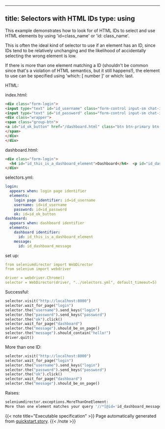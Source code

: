 
---
title: Selectors with HTML IDs
type: using
---



This example demonstrates how to look for of HTML IDs to
select and use HTML elements by using 'id=class_name' or 'id: class_name'.

This is often the ideal kind of selector to use if an element has an ID, since IDs tend to be
relatively unchanging and the likelihood of accidentally selecting the wrong element is low.

If there is more than one element matching a ID (shouldn't be common since that's a 
violation of HTML semantics, but it still happens!), the element to use can be
specified using 'which: [ number ]' or which: last.



HTML:



index.html:

```html
<div class="form-login">
<input type="text" id="id_username" class="form-control input-sm chat-input" placeholder="username" /></br>
<input type="text" id="id_password" class="form-control input-sm chat-input" placeholder="password" /></br>
<div class="wrapper">
<span class="group-btn">     
<a id="id_ok_button" href="/dashboard.html" class="btn btn-primary btn-md">login <i class="fa fa-sign-in"></i></a>
</span>
</div>
</div>

```


dashboard.html:

```html
<div class="form-login">
  <h4 id="id_this_is_a_dashboard_element">Dashboard</h4>  <p id="id_dashboard_message">hello!</a>
</div>

```





selectors.yml:

```yaml
login:
  appears when: login page identifier
  elements:
    login page identifier: id=id_username
    username: id=id_username
    password: id=id_password
    ok: id=id_ok_button
dashboard:
  appears when: dashboard identifier
  elements:
    dashboard identifier:
      id: id_this_is_a_dashboard_element
    message:
      id: id_dashboard_message

```

set up:

```yaml
from seleniumdirector import WebDirector
from selenium import webdriver

driver = webdriver.Chrome()
selector = WebDirector(driver, "../selectors.yml", default_timeout=5)

```




Successful:




```python
selector.visit("http://localhost:8000")
selector.wait_for_page("login")
selector.the("username").send_keys("login")
selector.the("password").send_keys("password")
selector.the("ok").click()
selector.wait_for_page("dashboard")
selector.the("message").should_be_on_page()
selector.the("message").should_contain("hello!")
driver.quit()

```






More than one ID:




```python
selector.visit("http://localhost:8000")
selector.wait_for_page("login")
selector.the("username").send_keys("login")
selector.the("password").send_keys("password")
selector.the("ok").click()
selector.wait_for_page("dashboard")
selector.the("message").should_be_on_page()

```


Raises:

```python
seleniumdirector.exceptions.MoreThanOneElement:
More than one element matches your query '//*[@id='id_dashboard_message']'.
```










{{< note title="Executable specification" >}}
Page automatically generated from <a href="https://github.com/hitchdev/hitchstory/blob/master/hitch/quickstart.story">quickstart.story</a>.
{{< /note >}}
